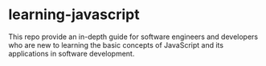 # learning-javascript

This repo provide an in-depth guide for software engineers and developers who are new to learning the basic concepts of JavaScript and its applications in software development.
